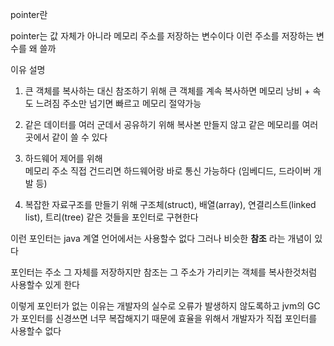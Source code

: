 pointer란

pointer는 값 자체가 아니라 메모리 주소를 저장하는 변수이다
이런 주소를 저장하는 변수를 왜 쓸까

이유	설명
1. 큰 객체를 복사하는 대신 참조하기 위해	큰 객체를 계속 복사하면 메모리 낭비 + 속도 느려짐
   주소만 넘기면 빠르고 메모리 절약가능

2. 같은 데이터를 여러 군데서 공유하기 위해 
   복사본 만들지 않고 같은 메모리를 여러 곳에서 같이 쓸 수 있다

3. 하드웨어 제어를 위해	
   메모리 주소 직접 건드리면 하드웨어랑 바로 통신 가능하다 (임베디드, 드라이버 개발 등)

4. 복잡한 자료구조를 만들기 위해	
   구조체(struct), 배열(array), 연결리스트(linked list), 트리(tree) 같은 것들을 포인터로 구현한다

이런 포인터는 java 계열 언어에서는 사용할수 없다
그러나 비슷한 **참조** 라는 개념이 있다

포인터는 주소 그 자체를 저장하지만
참조는 그 주소가 가리키는 객체를 복사한것처럼 사용할수 있게 한다

이렇게 포인터가 없는 이유는 개발자의 실수로 오류가 발생하지 않도록하고
jvm의 GC가 포인터를 신경쓰면 너무 복잡해지기 때문에 효율을 위해서 개발자가 직접 포인터를 사용할수 없다